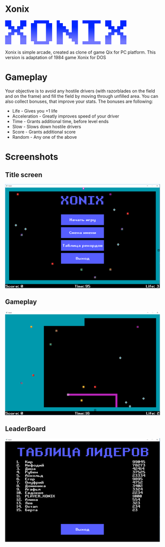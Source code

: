 # Xonix
![Logo](https://github.com/UberDever/Xonix/blob/master/Xonix/data/sprites/logo.png)

Xonix is simple arcade, created as clone of game Qix for PC platform. This version is adaptation of 1984 game Xonix for DOS

# Gameplay
Your objective is to avoid any hostile drivers (with razorblades on the field and on the frame) and fill the field by moving through unfilled area.
You can also collect bonuses, that improve your stats. 
The bonuses are following:
+ Life - Gives you +1 life
+ Acceleration - Greatly improves speed of your driver
+ Time - Grants additional time, before level ends
+ Slow - Slows down hostile drivers
+ Score - Grants additional score
+ Random - Any one of the above

# Screenshots
## Title screen
![Title](https://github.com/UberDever/Xonix/blob/master/Xonix/data/sprites/xonix.png)

## Gameplay
![Game](https://github.com/UberDever/Xonix/blob/master/game.png)

## LeaderBoard
![Leader](https://github.com/UberDever/Xonix/blob/master/leader.png)
